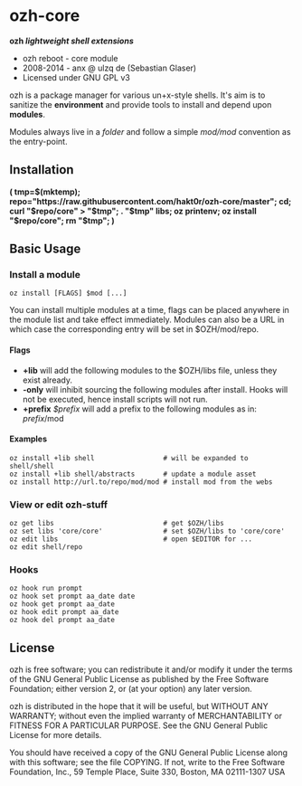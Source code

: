 ozh-core
========
**ozh *lightweight shell extensions***

* ozh reboot - core module
* 2008-2014 - anx @ ulzq de (Sebastian Glaser)
* Licensed under GNU GPL v3

ozh is a package manager for various un+x-style shells. It's aim is to sanitize the **environment** and provide tools to install and depend upon **modules**.

Modules always live in a *folder* and follow a simple *$mod/$mod* convention as the entry-point.

Installation
------------

**( tmp=$(mktemp); repo="https://raw.githubusercontent.com/hakt0r/ozh-core/master"; cd; curl "$repo/core" > "$tmp"; . "$tmp" libs; oz printenv; oz install "$repo/core"; rm "$tmp"; )**

Basic Usage
-----------


### Install a module

    oz install [FLAGS] $mod [...]

You can install multiple modules at a time, flags can be placed anywhere in the module list and take effect immediately. Modules can also be a URL in which case the corresponding entry will be set in $OZH/mod/repo.

#### Flags

  * **+lib** will add the following modules to the $OZH/libs file, unless they exist already.
  * **-only** will inhibit sourcing the following modules after install. Hooks will not be executed, hence install scripts will not run.
  * **+prefix** *$prefix* will add a prefix to the following modules as in: $prefix/$mod

#### Examples

    oz install +lib shell                 # will be expanded to shell/shell
    oz install +lib shell/abstracts       # update a module asset
    oz install http://url.to/repo/mod/mod # install mod from the webs

### View or edit ozh-stuff

    oz get libs                           # get $OZH/libs
    oz set libs 'core/core'               # set $OZH/libs to 'core/core'
    oz edit libs                          # open $EDITOR for ...
    oz edit shell/repo


### Hooks

    oz hook run prompt
    oz hook set prompt aa_date date
    oz hook get prompt aa_date
    oz hook edit prompt aa_date
    oz hook del prompt aa_date

License
-------

ozh is free software; you can redistribute it and/or modify
it under the terms of the GNU General Public License as published by
the Free Software Foundation; either version 2, or (at your option)
any later version.

ozh is distributed in the hope that it will be useful,
but WITHOUT ANY WARRANTY; without even the implied warranty of
MERCHANTABILITY or FITNESS FOR A PARTICULAR PURPOSE.  See the
GNU General Public License for more details.

You should have received a copy of the GNU General Public License
along with this software; see the file COPYING.  If not, write to
the Free Software Foundation, Inc., 59 Temple Place, Suite 330,
Boston, MA 02111-1307 USA
